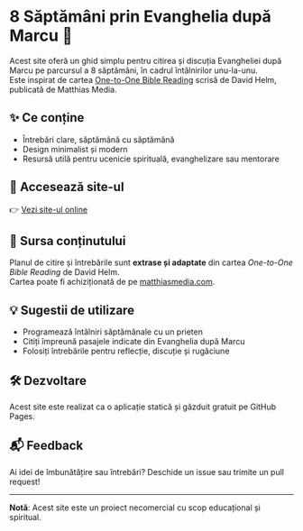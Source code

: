 # 8 Săptămâni prin Evanghelia după Marcu 📖

Acest site oferă un ghid simplu pentru citirea și discuția Evangheliei după Marcu pe parcursul a 8 săptămâni, în cadrul întâlnirilor unu-la-unu.  
Este inspirat de cartea [One-to-One Bible Reading](https://matthiasmedia.com/products/one-to-one-bible-reading) scrisă de David Helm, publicată de Matthias Media.

## ✨ Ce conține

- Întrebări clare, săptămână cu săptămână
- Design minimalist și modern
- Resursă utilă pentru ucenicie spirituală, evanghelizare sau mentorare

## 🔗 Accesează site-ul

👉 [Vezi site-ul online](https://unu-unu-ro.github.io/m8/)    


## 📄 Sursa conținutului

Planul de citire și întrebările sunt **extrase și adaptate** din cartea *One-to-One Bible Reading* de David Helm.  
Cartea poate fi achiziționată de pe [matthiasmedia.com](https://matthiasmedia.com/products/one-to-one-bible-reading).

## 💡 Sugestii de utilizare

- Programează întâlniri săptămânale cu un prieten
- Citiți împreună pasajele indicate din Evanghelia după Marcu
- Folosiți întrebările pentru reflecție, discuție și rugăciune

## 🛠️ Dezvoltare

Acest site este realizat ca o aplicație statică și găzduit gratuit pe GitHub Pages.

## 📬 Feedback

Ai idei de îmbunătățire sau întrebări? Deschide un issue sau trimite un pull request!

---

**Notă**: Acest site este un proiect necomercial cu scop educațional și spiritual.
